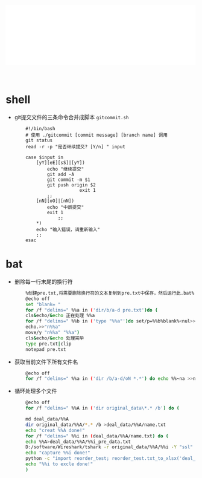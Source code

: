 <div id="navifation" class='headbar'>
    <iframe id='head' align="center" width="100%" height="160" src="others_show.html"  frameborder="no" border="0" marginwidth="0" marginheight="px" scrolling="no" ></iframe>
</div>
<style>
    .headbar{text-align:center}
    .iframe{margin:0 auto;}
</style>
<script>
    var oDiv = document.getElementById('head');
    oDiv.style.position = 'fixed'; oDiv.style.top = '0px'; oDiv.style.left = '0px';
    document.title="others/script";
</script>
<br><br>
<!-- ___________________________________________ -->
<!-- ___________________________________________ -->


# shell

* git提交文件的三条命令合并成脚本 ``gitcommit.sh``

    ```shell
        #!/bin/bash
        # 使用 ./gitcommit [commit message] [branch name] 调用
        git status
        read -r -p "是否继续提交? [Y/n] " input
        
        case $input in
            [yY][eE][sS]|[yY])
                echo "继续提交"
                git add -A
                git commit -m $1
                git push origin $2
                            exit 1
                ;;
            [nN][oO]|[nN])
                echo "中断提交"
                exit 1
                    ;;
            *)
            echo "输入错误，请重新输入"
            ;;
        esac
    ```

# bat
 * 删除每一行末尾的换行符
    ```bash
        %创建pre.txt,将需要删除换行符的文本复制到pre.txt中保存，然后运行此.bat%
        @echo off
        set "blank= "
        for /f "delims=" %%a in ('dir/b/a-d pre.txt')do (
        cls&echo/&echo 正在处理 %%a
        for /f "delims=" %%b in ('type "%%a"')do set/p=%%b%blank%<nul>>"n%%a"
        echo.>>"n%%a"
        move/y "n%%a" "%%a")
        cls&echo/&echo 处理完毕
        type pre.txt|clip
        notepad pre.txt
    ```

 * 获取当前文件下所有文件名
    ```bash
        @echo off
        for /f "delims=" %%a in ('dir /b/a-d/oN *.*') do echo %%~na >>name_list.txt
    ```

 * 循环处理多个文件
    ```bash
        @echo off
        for /f "delims=" %%A in ('dir original_data\*.* /b') do (

        md deal_data/%%A
        dir original_data/%%A/*.* /b >deal_data/%%A/name.txt 
        echo "creat %%A done!"
        for /f "delims=" %%i in (deal_data/%%A/name.txt) do (
        echo %%A>deal_data/%%A/%%i_pre_data.txt
        D:/software/Wireshark/tshark -r original_data/%%A/%%i -Y "ssl" -T fields -e tcp.stream -e ber.64bit_uint_as_bytes -e _ws.col.Info -e ssl.record.length>>deal_data/%%A/%%i_pre_data.txt
        echo "capture %%i done!"
        python -c "import reorder_test; reorder_test.txt_to_xlsx('deal_data/%%A/%%i_pre_data.txt')"
        echo "%%i to excle done!"
        )
    ```

